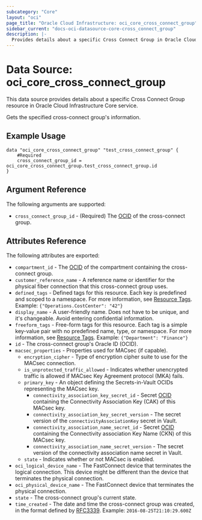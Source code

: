 ```yaml
---
subcategory: "Core"
layout: "oci"
page_title: "Oracle Cloud Infrastructure: oci_core_cross_connect_group"
sidebar_current: "docs-oci-datasource-core-cross_connect_group"
description: |-
  Provides details about a specific Cross Connect Group in Oracle Cloud Infrastructure Core service
---
```


# Data Source: oci_core_cross_connect_group
This data source provides details about a specific Cross Connect Group resource in Oracle Cloud Infrastructure Core service.

Gets the specified cross-connect group's information.

## Example Usage

```hcl
data "oci_core_cross_connect_group" "test_cross_connect_group" {
	#Required
	cross_connect_group_id = oci_core_cross_connect_group.test_cross_connect_group.id
}
```

## Argument Reference

The following arguments are supported:

* `cross_connect_group_id` - (Required) The [OCID](https://docs.cloud.oracle.com/iaas/Content/General/Concepts/identifiers.htm) of the cross-connect group.


## Attributes Reference

The following attributes are exported:

* `compartment_id` - The [OCID](https://docs.cloud.oracle.com/iaas/Content/General/Concepts/identifiers.htm) of the compartment containing the cross-connect group.
* `customer_reference_name` - A reference name or identifier for the physical fiber connection that this cross-connect group uses. 
* `defined_tags` - Defined tags for this resource. Each key is predefined and scoped to a namespace. For more information, see [Resource Tags](https://docs.cloud.oracle.com/iaas/Content/General/Concepts/resourcetags.htm).  Example: `{"Operations.CostCenter": "42"}` 
* `display_name` - A user-friendly name. Does not have to be unique, and it's changeable. Avoid entering confidential information. 
* `freeform_tags` - Free-form tags for this resource. Each tag is a simple key-value pair with no predefined name, type, or namespace. For more information, see [Resource Tags](https://docs.cloud.oracle.com/iaas/Content/General/Concepts/resourcetags.htm).  Example: `{"Department": "Finance"}` 
* `id` - The cross-connect group's Oracle ID (OCID).
* `macsec_properties` - Properties used for MACsec (if capable).
	* `encryption_cipher` - Type of encryption cipher suite to use for the MACsec connection.
	* `is_unprotected_traffic_allowed` - Indicates whether unencrypted traffic is allowed if MACsec Key Agreement protocol (MKA) fails.
	* `primary_key` - An object defining the Secrets-in-Vault OCIDs representing the MACsec key.
		* `connectivity_association_key_secret_id` - Secret [OCID](https://docs.cloud.oracle.com/iaas/Content/General/Concepts/identifiers.htm) containing the Connectivity Association Key (CAK) of this MACsec key.
		* `connectivity_association_key_secret_version` - The secret version of the `connectivityAssociationKey` secret in Vault.
		* `connectivity_association_name_secret_id` - Secret [OCID](https://docs.cloud.oracle.com/iaas/Content/General/Concepts/identifiers.htm) containing the Connectivity association Key Name (CKN) of this MACsec key.
		* `connectivity_association_name_secret_version` - The secret version of the connectivity association name secret in Vault.
	* `state` - Indicates whether or not MACsec is enabled.
* `oci_logical_device_name` - The FastConnect device that terminates the logical connection. This device might be different than the device that terminates the physical connection. 
* `oci_physical_device_name` - The FastConnect device that terminates the physical connection. 
* `state` - The cross-connect group's current state.
* `time_created` - The date and time the cross-connect group was created, in the format defined by [RFC3339](https://tools.ietf.org/html/rfc3339).  Example: `2016-08-25T21:10:29.600Z` 

